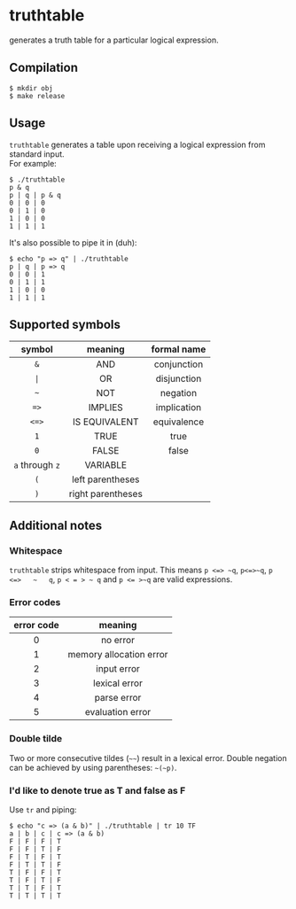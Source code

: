 # truthtable
generates a truth table for a particular logical expression.

## Compilation
    $ mkdir obj
    $ make release

## Usage
`truthtable` generates a table upon receiving a logical expression from standard input.  
For example:

    $ ./truthtable 
    p & q
    p | q | p & q
    0 | 0 | 0
    0 | 1 | 0
    1 | 0 | 0
    1 | 1 | 1

It's also possible to pipe it in (duh):

    $ echo "p => q" | ./truthtable 
    p | q | p => q
    0 | 0 | 1
    0 | 1 | 1
    1 | 0 | 0
    1 | 1 | 1

## Supported symbols
| symbol | meaning | formal name |
|:-:|:-:|:-:|
|`&` | AND | conjunction |
|`\|` | OR | disjunction |
|`~` | NOT | negation |
|`=>` | IMPLIES | implication |
|`<=>` | IS EQUIVALENT | equivalence |
|`1` | TRUE | true |
|`0` | FALSE | false |
| `a` through `z` | VARIABLE |
|`(`| left parentheses|
|`)`|right parentheses|

## Additional notes

### Whitespace
`truthtable` strips whitespace from input. This means `p <=> ~q`, `p<=>~q`, `p   <=>   ~   q`, `p < = > ~ q` and `p <= >~q` are valid expressions.

### Error codes
| error code | meaning |
|:-:|:-:|
|0|no error|
|1|memory allocation error|
|2|input error|
|3|lexical error|
|4|parse error|
|5|evaluation error|

### Double tilde
Two or more consecutive tildes (`~~`) result in a lexical error. Double negation can be achieved by using parentheses: `~(~p)`.

### I'd like to denote true as T and false as F
Use `tr` and piping:

    $ echo "c => (a & b)" | ./truthtable | tr 10 TF
    a | b | c | c => (a & b)
    F | F | F | T
    F | F | T | F
    F | T | F | T
    F | T | T | F
    T | F | F | T
    T | F | T | F
    T | T | F | T
    T | T | T | T
